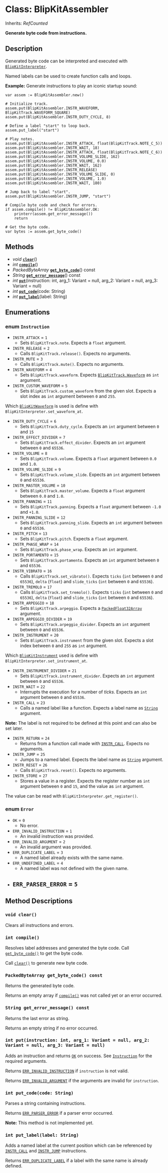 # Class: BlipKitAssembler

Inherits: *RefCounted*

**Generate byte code from instructions.**

## Description

Generated byte code can be interpreted and executed with [`BlipKitInterpreter`](BlipKitInterpreter.md).

Named labels can be used to create function calls and loops.

**Example:** Generate instructions to play an iconic startup sound:

```gdscript
var assem := BlipKitAssembler.new()

# Initialize track.
assem.put(BlipKitAssembler.INSTR_WAVEFORM, BlipKitTrack.WAVEFORM_SQUARE)
assem.put(BlipKitAssembler.INSTR_DUTY_CYCLE, 8)

# Define a label "start" to loop back.
assem.put_label("start")

# Play notes.
assem.put(BlipKitAssembler.INSTR_ATTACK, float(BlipKitTrack.NOTE_C_5))
assem.put(BlipKitAssembler.INSTR_WAIT, 18)
assem.put(BlipKitAssembler.INSTR_ATTACK, float(BlipKitTrack.NOTE_C_6))
assem.put(BlipKitAssembler.INSTR_VOLUME_SLIDE, 162)
assem.put(BlipKitAssembler.INSTR_VOLUME, 0.0)
assem.put(BlipKitAssembler.INSTR_WAIT, 162)
assem.put(BlipKitAssembler.INSTR_RELEASE)
assem.put(BlipKitAssembler.INSTR_VOLUME_SLIDE, 0)
assem.put(BlipKitAssembler.INSTR_VOLUME, 1.0)
assem.put(BlipKitAssembler.INSTR_WAIT, 180)

# Jump back to label "start".
assem.put(BlipKitAssembler.INSTR_JUMP, "start")

# Compile byte code and check for errors.
if assem.compile() != BlipKitAssembler.OK:
    printerr(assem.get_error_message())
    return

# Get the byte code.
var bytes := assem.get_byte_code()
```
## Methods

- *void* [**`clear`**](#void-clear)()
- *int* [**`compile`**](#int-compile)()
- *PackedByteArray* [**`get_byte_code`**](#packedbytearray-get_byte_code-const)() const
- *String* [**`get_error_message`**](#string-get_error_message-const)() const
- *int* [**`put`**](#int-putinstruction-int-arg_1-variant--null-arg_2-variant--null-arg_3-variant--null)(instruction: int, arg_1: Variant = null, arg_2: Variant = null, arg_3: Variant = null)
- *int* [**`put_code`**](#int-put_codecode-string)(code: String)
- *int* [**`put_label`**](#int-put_labellabel-string)(label: String)

## Enumerations

### enum `Instruction`

- `INSTR_ATTACK` = `1`
	- Sets `BlipKitTrack.note`. Expects a `float` argument.
- `INSTR_RELEASE` = `2`
	- Calls `BlipKitTrack.release()`. Expects no arguments.
- `INSTR_MUTE` = `3`
	- Calls `BlipKitTrack.mute()`. Expects no arguments.
- `INSTR_WAVEFORM` = `4`
	- Sets `BlipKitTrack.waveform`. Expects [`BlipKitTrack.Waveform`](#enum-blipkittrackwaveform) as `int` argument.
- `INSTR_CUSTOM_WAVEFORM` = `5`
	- Sets `BlipKitTrack.custom_waveform` from the given slot. Expects a slot index as `int` argument between `0` and `255`.

Which [`BlipKitWaveform`](BlipKitWaveform.md) is used is define with `BlipKitInterpreter.set_waveform_at`.
- `INSTR_DUTY_CYCLE` = `6`
	- Sets `BlipKitTrack.duty_cycle`. Expects an `int` argument between `0` and `15`
- `INSTR_EFFECT_DIVIDER` = `7`
	- Sets `BlipKitTrack.effect_divider`. Expects an `int` argument between `0` and `65536`.
- `INSTR_VOLUME` = `8`
	- Sets `BlipKitTrack.volume`. Expects a `float` argument between `0.0` and `1.0`.
- `INSTR_VOLUME_SLIDE` = `9`
	- Sets `BlipKitTrack.volume_slide`. Expects an `int` argument between `0` and `65536`.
- `INSTR_MASTER_VOLUME` = `10`
	- Sets `BlipKitTrack.master_volume`. Expects a `float` argument between `0.0` and `1.0`.
- `INSTR_PANNING` = `11`
	- Sets `BlipKitTrack.panning`. Expects a `float` argument between `-1.0` and `+1.0`.
- `INSTR_PANNING_SLIDE` = `12`
	- Sets `BlipKitTrack.panning_slide`. Expects an `int` argument between `0` and `65536`.
- `INSTR_PITCH` = `13`
	- Sets `BlipKitTrack.pitch`. Expects a `float` argument.
- `INSTR_PHASE_WRAP` = `14`
	- Sets `BlipKitTrack.phase_wrap`. Expects an `int` argument.
- `INSTR_PORTAMENTO` = `15`
	- Sets `BlipKitTrack.portamento`. Expects an `int` argument between `0` and `65536`.
- `INSTR_VIBRATO` = `16`
	- Calls `BlipKitTrack.set_vibrato()`. Expects `ticks` (`int` between `0` and `65536`), `delta` (`float`) and `slide_ticks` (`int` between `0` and `65536`).
- `INSTR_TREMOLO` = `17`
	- Calls `BlipKitTrack.set_tremolo()`. Expects `ticks` (`int` between `0` and `65536`), `delta` (`float`) and `slide_ticks` (`int` between `0` and `65536`).
- `INSTR_ARPEGGIO` = `18`
	- Sets `BlipKitTrack.arpeggio`. Expects a [`PackedFloat32Array`](https://docs.godotengine.org/en/stable/classes/class_packedfloat32array.html) argument.
- `INSTR_ARPEGGIO_DIVIDER` = `19`
	- Sets `BlipKitTrack.arpeggio_divider`. Expects an `int` argument between `0` and `65536`.
- `INSTR_INSTRUMENT` = `20`
	- Sets `BlipKitTrack.instrument` from the given slot. Expects a slot index between `0` and `255` as `int` argument.

Which [`BlipKitInstrument`](BlipKitInstrument.md) used is define with `BlipKitInterpreter.set_instrument_at`.
- `INSTR_INSTRUMENT_DIVIDER` = `21`
	- Sets `BlipKitTrack.instrument_divider`. Expects an `int` argument between `0` and `65536`.
- `INSTR_WAIT` = `22`
	- Interrupts the execution for a number of *ticks*. Expects an `int` argument between `0` and `65536`.
- `INSTR_CALL` = `23`
	- Calls a named label like a function. Expects a label name as [`String`](https://docs.godotengine.org/en/stable/classes/class_string.html) argument.

**Note:** The label is not required to be defined at this point and can also be set later.
- `INSTR_RETURN` = `24`
	- Returns from a function call made with [`INSTR_CALL`](#instr_call). Expects no arguments.
- `INSTR_JUMP` = `25`
	- Jumps to a named label. Expects the label name as [`String`](https://docs.godotengine.org/en/stable/classes/class_string.html) argument.
- `INSTR_RESET` = `26`
	- Calls `BlipKitTrack.reset()`. Expects no arguments.
- `INSTR_STORE` = `27`
	- Stores a value in a register. Expects the register number as `int` argument between `0` and `15`, and the value as `int` argument.

The value can be read with `BlipKitInterpreter.get_register()`.

### enum `Error`

- `OK` = `0`
	- No error.
- `ERR_INVALID_INSTRUCTION` = `1`
	- An invalid instruction was provided.
- `ERR_INVALID_ARGUMENT` = `2`
	- An invalid argument was provided.
- `ERR_DUPLICATE_LABEL` = `3`
	- A named label already exists with the same name.
- `ERR_UNDEFINED_LABEL` = `4`
	- A named label was not defined with the given name.
- `ERR_PARSER_ERROR` = `5`
	- 

## Method Descriptions

### `void clear()`

Clears all instructions and errors.

### `int compile()`

Resolves label addresses and generated the byte code. Call [`get_byte_code()`](#packedbytearray-get_byte_code-const) to get the byte code.

Call [`clear()`](#void-clear) to generate new byte code.

### `PackedByteArray get_byte_code() const`

Returns the generated byte code.

Returns an empty array if [`compile()`](#int-compile) was not called yet or an error occurred.

### `String get_error_message() const`

Returns the last error as string.

Returns an empty string if no error occurred.

### `int put(instruction: int, arg_1: Variant = null, arg_2: Variant = null, arg_3: Variant = null)`

Adds an instruction and returns [`OK`](#ok) on success. See [`Instruction`](#enum-instruction) for the required arguments.

Returns [`ERR_INVALID_INSTRUCTION`](#err_invalid_instruction) if `instruction` is not valid.

Returns [`ERR_INVALID_ARGUMENT`](#err_invalid_argument) if the arguments are invalid for `instruction`.

### `int put_code(code: String)`

Parses a string containing instructions.

Returns [`ERR_PARSER_ERROR`](#err_parser_error) if a parser error occurred.

**Note:** This method is not implemented yet.

### `int put_label(label: String)`

Adds a named label at the current position which can be referenced by [`INSTR_CALL`](#instr_call) and [`INSTR_JUMP`](#instr_jump) instructions.

Returns [`ERR_DUPLICATE_LABEL`](#err_duplicate_label) if a label with the same name is already defined.


